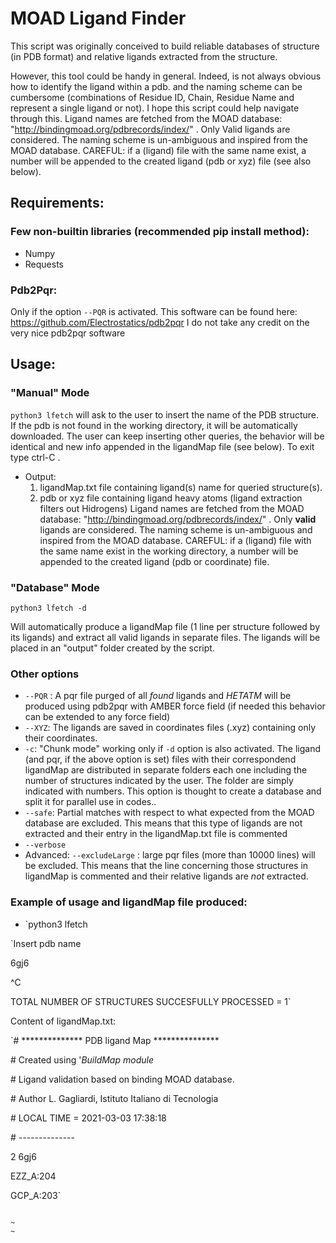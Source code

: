 # MOAD Ligand Finder
This script was originally conceived to build reliable databases of structure (in PDB format) and relative ligands extracted from the structure.

However, this tool could be handy in general. Indeed, is not always obvious how to identify the ligand within a pdb. and the naming scheme can be cumbersome (combinations of Residue ID, Chain, Residue Name and represent a single ligand or not). I hope this script could help navigate through this. 
Ligand names are fetched from the MOAD database: "http://bindingmoad.org/pdbrecords/index/"  . Only Valid ligands are considered.
The naming scheme is un-ambiguous and inspired from the MOAD database. CAREFUL: if a (ligand) file with the same name exist, 
a number will be appended to the created ligand (pdb or xyz) file (see also below).


## Requirements:

### Few non-builtin libraries (recommended pip install method):
* Numpy
* Requests

### Pdb2Pqr:
Only if the option `--PQR` is activated.
This software can be found here: https://github.com/Electrostatics/pdb2pqr 
I do not take any credit on the very nice pdb2pqr software

## Usage:
### "Manual" Mode
`python3 lfetch`
will ask to the user to insert the name of the PDB structure. 
If the pdb is not found in the working directory, it will be automatically downloaded.
The user can keep inserting other queries, the behavior will be identical and new info appended in the ligandMap file (see below).
To exit type ctrl-C .

* Output: 
  1. ligandMap.txt file containing ligand(s) name for queried structure(s).
  1. pdb or xyz file containing ligand heavy atoms (ligand extraction filters out Hidrogens)
Ligand names are fetched from the MOAD database: "http://bindingmoad.org/pdbrecords/index/"  . Only **valid** ligands are considered.
The naming scheme is un-ambiguous and inspired from the MOAD database. CAREFUL: if a (ligand) file with the same name exist in the working directory, 
a number will be appended to the created ligand (pdb or coordinate) file.

### "Database" Mode
`python3 lfetch -d`

Will automatically produce a ligandMap file (1 line per structure followed by its ligands) and extract all valid ligands in separate files.
The ligands will be placed in an "output" folder created by the script.

### Other options

* `--PQR` : A pqr file purged of all *found* ligands and *HETATM* will be produced using pdb2pqr with AMBER force field (if needed this behavior can be extended to any force field)
* `--XYZ`: The ligands are saved in coordinates files (.xyz) containing only their coordinates.
* `-c`: "Chunk mode" working only if `-d` option is also activated. The ligand (and pqr, if the above option is set) files with their correspondend ligandMap are distributed in separate folders each one including the number of structures indicated by the user. The folder are simply indicated with numbers. This option is thought to create a database and split it for parallel use in codes..
* `--safe`: Partial matches with respect to what expected from the MOAD database are excluded. This means that this type of ligands are not extracted and their entry in the ligandMap.txt file is commented
* `--verbose`
* Advanced: `--excludeLarge` : large pqr files (more than 10000 lines) will be excluded. This means that the line concerning those structures in ligandMap is commented and their relative ligands are *not* extracted.

### Example of usage and ligandMap file produced:

* `python3 lfetch

`Insert pdb name

6gj6

^C 

TOTAL NUMBER OF STRUCTURES SUCCESFULLY PROCESSED = 1`

Content of ligandMap.txt:

`\# ************** PDB ligand Map ***************

\#       Created using '*BuildMap module*

\# Ligand validation based on binding MOAD database.

\# Author L. Gagliardi, Istituto Italiano di Tecnologia

\# LOCAL TIME = 2021-03-03 17:38:18

\# --------------

2       6gj6

EZZ_A:204

GCP_A:203`


                                                                                                                     ~                                                                                                                       ~               


